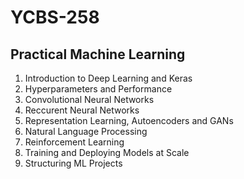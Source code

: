 # YCBS-258
## Practical Machine Learning

1. Introduction to Deep Learning and Keras
2. Hyperparameters and Performance
3. Convolutional Neural Networks
4. Reccurent Neural Networks
5. Representation Learning, Autoencoders and GANs
6. Natural Language Processing
7. Reinforcement Learning
8. Training and Deploying Models at Scale
9. Structuring ML Projects
